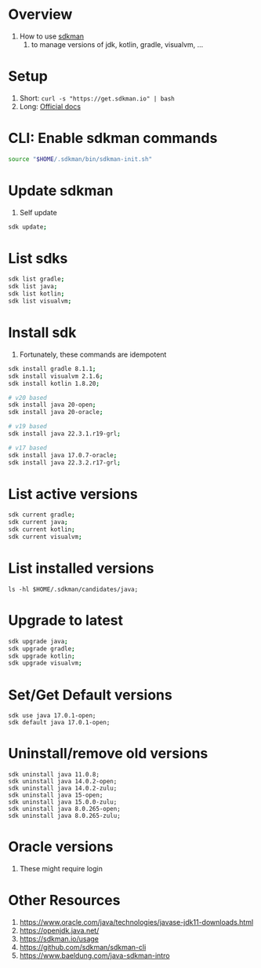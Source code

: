 # Overview
1. How to use [sdkman](https://sdkman.io/)
    1. to manage versions of jdk, kotlin, gradle, visualvm, ...


# Setup
1. Short: `curl -s "https://get.sdkman.io" | bash`
1. Long: [Official docs](https://sdkman.io/install)


# CLI: Enable sdkman commands
```sh
source "$HOME/.sdkman/bin/sdkman-init.sh"
```


# Update sdkman
1. Self update
```sh
sdk update;
```


# List sdks
```sh
sdk list gradle;
sdk list java;
sdk list kotlin;
sdk list visualvm;
```


# Install sdk
1. Fortunately, these commands are idempotent
```sh
sdk install gradle 8.1.1;
sdk install visualvm 2.1.6;
sdk install kotlin 1.8.20;

# v20 based
sdk install java 20-open;
sdk install java 20-oracle;

# v19 based
sdk install java 22.3.1.r19-grl;

# v17 based
sdk install java 17.0.7-oracle;
sdk install java 22.3.2.r17-grl;
```


# List active versions
```sh
sdk current gradle;
sdk current java;
sdk current kotlin;
sdk current visualvm;
```


# List installed versions
```
ls -hl $HOME/.sdkman/candidates/java;
```


# Upgrade to latest
```sh
sdk upgrade java;
sdk upgrade gradle;
sdk upgrade kotlin;
sdk upgrade visualvm;
```


# Set/Get Default versions
```
sdk use java 17.0.1-open;
sdk default java 17.0.1-open;
```


# Uninstall/remove old versions
```
sdk uninstall java 11.0.8;
sdk uninstall java 14.0.2-open;
sdk uninstall java 14.0.2-zulu;
sdk uninstall java 15-open;
sdk uninstall java 15.0.0-zulu;
sdk uninstall java 8.0.265-open;
sdk uninstall java 8.0.265-zulu;
```


# Oracle versions
1. These might require login


# Other Resources
1. https://www.oracle.com/java/technologies/javase-jdk11-downloads.html
1. https://openjdk.java.net/
1. https://sdkman.io/usage
1. https://github.com/sdkman/sdkman-cli
1. https://www.baeldung.com/java-sdkman-intro
